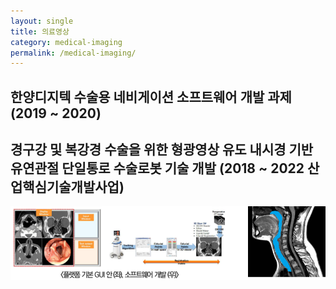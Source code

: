 ```yaml
---
layout: single
title: 의료영상
category: medical-imaging
permalink: /medical-imaging/
---
```


## 한양디지텍 수술용 네비게이션 소프트웨어 개발 과제 (2019 ~ 2020)

## 경구강 및 복강경 수술을 위한 형광영상 유도 내시경 기반 유연관절 단일통로 수술로봇 기술 개발 (2018 ~ 2022 산업핵심기술개발사업)

![](/assets/images/medial-imaging-GUI.png)